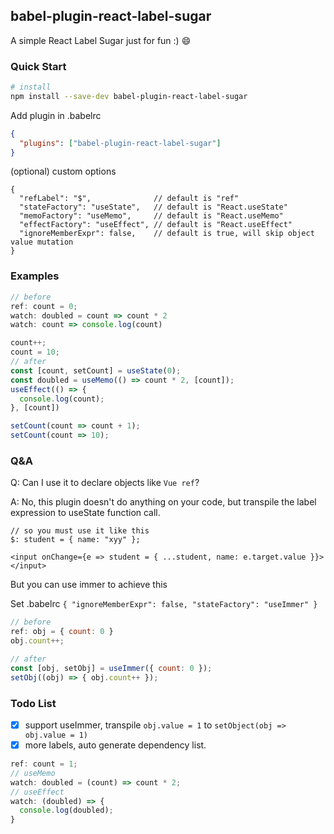## babel-plugin-react-label-sugar

A simple React Label Sugar just for fun :) 😄

### Quick Start
```sh
# install
npm install --save-dev babel-plugin-react-label-sugar
```

Add plugin in .babelrc
```json
{
  "plugins": ["babel-plugin-react-label-sugar"]
}
```

(optional) custom options
```json5
{ 
  "refLabel": "$",              // default is "ref"
  "stateFactory": "useState",   // default is "React.useState"
  "memoFactory": "useMemo",     // default is "React.useMemo"
  "effectFactory": "useEffect", // default is "React.useEffect"
  "ignoreMemberExpr": false,    // default is true, will skip object value mutation
}
```

### Examples

```ts
// before
ref: count = 0;
watch: doubled = count => count * 2
watch: count => console.log(count)

count++;
count = 10;
// after
const [count, setCount] = useState(0);
const doubled = useMemo(() => count * 2, [count]);
useEffect(() => {
  console.log(count);
}, [count])

setCount(count => count + 1);
setCount(count => 10);
```

### Q&A

Q: Can I use it to declare objects like `Vue ref`?

A: No, this plugin doesn't do anything on your code, but transpile the label expression to useState function call.

```tsx
// so you must use it like this
$: student = { name: "xyy" };

<input onChange={e => student = { ...student, name: e.target.value }}></input>
```

But you can use immer to achieve this

Set .babelrc `{ "ignoreMemberExpr": false, "stateFactory": "useImmer" }`

```jsx
// before
ref: obj = { count: 0 }
obj.count++;

// after
const [obj, setObj] = useImmer({ count: 0 });
setObj((obj) => { obj.count++ });
```

### Todo List
- [x] support useImmer, transpile `obj.value = 1` to `setObject(obj => obj.value = 1)`
- [x] more labels, auto generate dependency list.
```ts
ref: count = 1;
// useMemo
watch: doubled = (count) => count * 2;
// useEffect
watch: (doubled) => {
  console.log(doubled);
}
```
